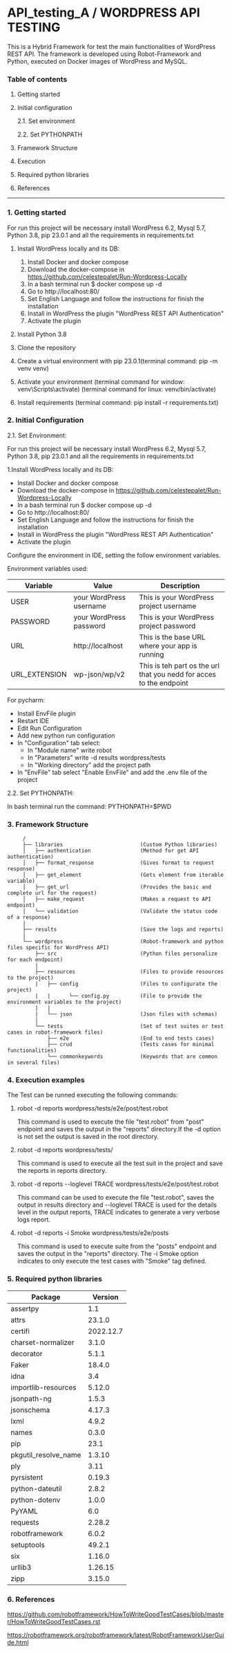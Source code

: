 # API_testing_A / WORDPRESS API TESTING

This is a Hybrid Framework for test the main functionalities of WordPress REST API. The framework is developed using Robot-Framework and Python, executed on Docker images of WordPress and MySQL.

### Table of contents

1. Getting started
2. Initial configuration

    2.1. Set environment

    2.2. Set PYTHONPATH
3. Framework Structure
4. Execution
5. Required python libraries
6. References

------------------------
### 1. Getting started

For run this project will be necessary install WordPress 6.2, Mysql 5.7, Python 3.8, pip 23.0.1 and all the requirements in requirements.txt
1. Install WordPress locally and its DB:

   1. Install Docker and docker compose 
   2. Download the docker-compose in https://github.com/celestepalet/Run-Wordpress-Locally
   3. In a bash terminal run $ docker compose up -d 
   4. Go to http://localhost:80/
   5. Set English Language and follow the instructions for finish the installation 
   6. Install in WordPress the plugin "WordPress REST API Authentication"
   7. Activate the plugin
   
2. Install Python 3.8
3. Clone the repository
3. Create a virtual environment with pip 23.0.1(terminal command: pip -m venv venv)
4. Activate your environment (terminal command for window: venv\Scripts\activate) (terminal command for linux: venv/bin/activate)
5. Install requirements (terminal command: pip install -r requirements.txt)


### 2. Initial Configuration


2.1. Set Environment:

For run this project will be necessary install WordPress 6.2, Mysql 5.7, Python 3.8, pip 23.0.1 and all the requirements in requirements.txt
        
1.Install WordPress locally and its DB:
  - Install Docker and docker compose 
  - Download the docker-compose in https://github.com/celestepalet/Run-Wordpress-Locally
  - In a bash terminal run $ docker compose up -d
  - Go to http://localhost:80/ 
  - Set English Language and follow the instructions for finish the installation
  - Install in WordPress the plugin "WordPress REST API Authentication"
  - Activate the plugin


Configure the environment in IDE, setting the follow environment variables.

Environment variables used:

| Variable | Value                   | Description                                                         |
|---------|-------------------------|---------------------------------------------------------------------|
| USER    | your WordPress username | This is your WordPress project username                             |
| PASSWORD | your WordPress password | This is your WordPress project password                             |
| URL     | http://localhost        | This is the base URL where your app is running                      |
| URL_EXTENSION| wp-json/wp/v2           | This is teh part os the url that you nedd for acces to the endpoint |

For pycharm:

  - Install EnvFile plugin
  - Restart IDE
  - Edit Run Configuration
  - Add new python run configuration
  - In "Configuration" tab select: 
    - In "Module name" write robot
    - In "Parameters" write -d results wordpress/tests
    - In "Working directory" add the project path
  - In "EnvFile" tab select "Enable EnvFile" and add the .env file of the project
        
2.2. Set PYTHONPATH:

In bash terminal run the command: PYTHONPATH=$PWD


### 3. Framework Structure

         /
         ├── libraries                         (Custom Python libraries)
         │   ├── authentication                (Method for get API authentication)
         │   ├── format_response               (Gives format to request response)
         │   ├── get_element                   (Gets element from iterable variable)
         │   ├── get_url                       (Provides the basic and complete url for the request)
         │   ├── make_request                  (Makes a request to API endpoint)
         │   └── validation                    (Validate the status code of a response)
         |
         ├── results                           (Save the logs and reports)
         |
         └── wordpress                         (Robot-framework and python files specific for WordPress API)
             ├── src                           (Python files personalize for each endpoint)       
             |                  
             ├── resources                     (Files to provide resources to the project)
             |   ├── config                    (Files to configurate the project)
             |   |      └── config.py          (File to provide the environment variables to the project)  
             |   |                  
             |   └── json                      (Json files with schemas)
             |                        
             └── tests                         (Set of test suites or test cases in robot-framework files)
                 ├── e2e                       (End to end tests cases)
                 ├── crud                      (Tests cases for minimal functionalities)
                 └── commonkeywords            (Keywords that are common in several files)
            
### 4. Execution examples

The Test can be runned executing the following commands:

1. robot -d reports wordpress/tests/e2e/post/test.robot  

    This command is used to execute the file "test.robot" from "post" endpoint and saves the output 
    in the "reports" directory.If the -d option is not set the output is saved in the root directory.

2. robot -d reports wordpress/tests/  

    This command is used to execute all the test suit in the project and save the reports in reports 
    directory.

3. robot -d reports  --loglevel TRACE wordpress/tests/e2e/post/test.robot 

    This command can be used to execute the file "test.robot", saves the output in results directory 
    and --loglevel TRACE is used for the details level in the output reports, TRACE indicates to 
    generate a very verbose logs report.

4. robot -d reports -i Smoke wordpress/tests/e2e/posts

    This command is used to execute suite from the "posts" endpoint and saves the output in the 
    "reports" directory. The -i Smoke option indicates to only execute the test cases with "Smoke" 
    tag defined.
          

### 5. Required python libraries


| Package  | Version | 
|----------|---------|
| assertpy |1.1|
| attrs    |23.1.0|
|certifi              |2022.12.7|
|charset-normalizer   |3.1.0|
|decorator            |5.1.1|
|Faker                |18.4.0|
|idna                 |3.4|
|importlib-resources  |5.12.0|
|jsonpath-ng          |1.5.3|
|jsonschema           |4.17.3|
|lxml                 |4.9.2|
|names                |0.3.0|
|pip                  |23.1|
|pkgutil_resolve_name |1.3.10|
|ply                  |3.11|
|pyrsistent           |0.19.3|
|python-dateutil      |2.8.2|
|python-dotenv        |1.0.0|
|PyYAML               |6.0|
|requests             |2.28.2|
|robotframework       |6.0.2|
|setuptools           |49.2.1|
|six                  |1.16.0|
|urllib3              |1.26.15|
|zipp                 |3.15.0|


### 6. References
https://github.com/robotframework/HowToWriteGoodTestCases/blob/master/HowToWriteGoodTestCases.rst

https://robotframework.org/robotframework/latest/RobotFrameworkUserGuide.html
